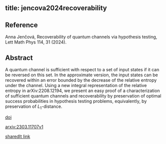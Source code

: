 title: jencova2024recoverability
---


## Reference

Anna Jenčová, Recoverability of quantum channels via hypothesis testing, Lett Math Phys 114, 31 (2024).

## Abstract 
  A quantum channel is sufficient with respect to a set of input states if it
can be reversed on this set. In the approximate version, the input states can
be recovered within an error bounded by the decrease of the relative entropy
under the channel. Using a new integral representation of the relative entropy
in arXiv:2208.12194, we present an easy proof of a characterization of
sufficient quantum channels and recoverability by preservation of optimal
success probabilities in hypothesis testing problems, equivalently, by
preservation of $L_1$-distance.

    
[doi](https://doi.org/10.1007/s11005-024-01775-2)

[arxiv:2303.11707v1](https://arxiv.org/abs/2303.11707)

[sharedIt link](https://rdcu.be/dyQ19)
